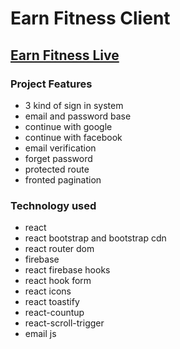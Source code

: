 # Earn Fitness Client

## [Earn Fitness Live](https://earn-fitness-client.web.app/)

### Project Features

- 3 kind of sign in system
- email and password base
- continue with google
- continue with facebook
- email verification
- forget password
- protected route
- fronted pagination

### Technology used

- react
- react bootstrap and bootstrap cdn
- react router dom
- firebase
- react firebase hooks
- react hook form
- react icons
- react toastify
- react-countup
- react-scroll-trigger
- email js
